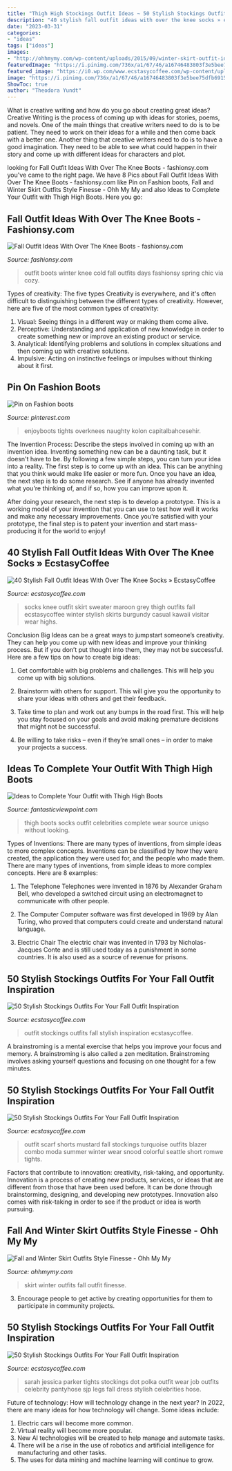 ```yaml
---
title: "Thigh High Stockings Outfit Ideas ~ 50 Stylish Stockings Outfits For Your Fall Outfit Inspiration"
description: "40 stylish fall outfit ideas with over the knee socks » ecstasycoffee"
date: "2023-03-31"
categories:
- "ideas"
tags: ["ideas"]
images:
- "http://ohhmymy.com/wp-content/uploads/2015/09/winter-skirt-outfit-ideas.jpg"
featuredImage: "https://i.pinimg.com/736x/a1/67/46/a16746483803f3e5bee75dfb69155d89.jpg"
featured_image: "https://i0.wp.com/www.ecstasycoffee.com/wp-content/uploads/2016/10/Stockings-Outfit-49.jpg"
image: "https://i.pinimg.com/736x/a1/67/46/a16746483803f3e5bee75dfb69155d89.jpg"
ShowToc: true
author: "Theodora Yundt"
---
```



What is creative writing and how do you go about creating great ideas?
Creative Writing is the process of coming up with ideas for stories, poems, and novels. One of the main things that creative writers need to do is to be patient. They need to work on their ideas for a while and then come back with a better one. Another thing that creative writers need to do is to have a good imagination. They need to be able to see what could happen in their story and come up with different ideas for characters and plot.

	

		
looking for Fall Outfit Ideas With Over The Knee Boots - fashionsy.com you've came to the right page. We have 8 Pics about Fall Outfit Ideas With Over The Knee Boots - fashionsy.com like Pin on Fashion boots, Fall and Winter Skirt Outfits Style Finesse - Ohh My My and also Ideas to Complete Your Outfit with Thigh High Boots. Here you go:
		
    
## Fall Outfit Ideas With Over The Knee Boots - Fashionsy.com

<img loading=lazy src="http://fashionsy.com/wp-content/uploads/2014/10/IMG_4588.jpg" onerror="this.onerror=null;this.src='https://tse1.mm.bing.net/th?id=OIP.O8jfzSyjFeVHbG-YtVIpGwHaLH&amp;pid=15.1';" alt="Fall Outfit Ideas With Over The Knee Boots - fashionsy.com">

_Source: fashionsy.com_

>outfit boots winter knee cold fall outfits days fashionsy spring chic via cozy. 

	

Types of creativity: The five types
Creativity is everywhere, and it's often difficult to distinguishing between the different types of creativity. However, here are five of the most common types of creativity:
1. Visual: Seeing things in a different way or making them come alive.
2. Perceptive: Understanding and application of new knowledge in order to create something new or improve an existing product or service. 
3. Analytical: Identifying problems and solutions in complex situations and then coming up with creative solutions. 
4. Impulsive: Acting on instinctive feelings or impulses without thinking about it first. 

    
## Pin On Fashion Boots

<img loading=lazy src="https://i.pinimg.com/736x/a1/67/46/a16746483803f3e5bee75dfb69155d89.jpg" onerror="this.onerror=null;this.src='https://tse4.mm.bing.net/th?id=OIP.N1Xc6nq1G5s7wrvgLmRuOwHaKs&amp;pid=15.1';" alt="Pin on Fashion boots">

_Source: pinterest.com_

>enjoyboots tights overknees naughty kolon capitalbahcesehir. 

	

The Invention Process: Describe the steps involved in coming up with an invention idea.
Inventing something new can be a daunting task, but it doesn't have to be. By following a few simple steps, you can turn your idea into a reality.
The first step is to come up with an idea. This can be anything that you think would make life easier or more fun. Once you have an idea, the next step is to do some research. See if anyone has already invented what you're thinking of, and if so, how you can improve upon it.

After doing your research, the next step is to develop a prototype. This is a working model of your invention that you can use to test how well it works and make any necessary improvements. Once you're satisfied with your prototype, the final step is to patent your invention and start mass-producing it for the world to enjoy!

    
## 40 Stylish Fall Outfit Ideas With Over The Knee Socks » EcstasyCoffee

<img loading=lazy src="https://i1.wp.com/www.ecstasycoffee.com/wp-content/uploads/2016/10/Over-The-Knee-Socks-41.jpg" onerror="this.onerror=null;this.src='https://tse3.mm.bing.net/th?id=OIP.unwf6HpRPl5l2VvsV-_4TQHaLH&amp;pid=15.1';" alt="40 Stylish Fall Outfit Ideas With Over The Knee Socks » EcstasyCoffee">

_Source: ecstasycoffee.com_

>socks knee outfit skirt sweater maroon grey thigh outfits fall ecstasycoffee winter stylish skirts burgundy casual kawaii visitar wear highs. 

	

Conclusion
Big Ideas can be a great ways to jumpstart someone’s creativity. They can help you come up with new ideas and improve your thinking process. But if you don’t put thought into them, they may not be successful. Here are a few tips on how to create big ideas:
1. Get comfortable with big problems and challenges. This will help you come up with big solutions.

2. Brainstorm with others for support. This will give you the opportunity to share your ideas with others and get their feedback.

3. Take time to plan and work out any bumps in the road first. This will help you stay focused on your goals and avoid making premature decisions that might not be successful.

4. Be willing to take risks – even if they’re small ones – in order to make your projects a success.

    
## Ideas To Complete Your Outfit With Thigh High Boots

<img loading=lazy src="http://www.fantasticviewpoint.com/wp-content/uploads/2013/11/celebrities_loves_thigh_high_boots.jpg" onerror="this.onerror=null;this.src='https://tse2.mm.bing.net/th?id=OIP.QcbZOQbY6mwc7mrHE4WY2wHaLG&amp;pid=15.1';" alt="Ideas to Complete Your Outfit with Thigh High Boots">

_Source: fantasticviewpoint.com_

>thigh boots socks outfit celebrities complete wear source uniqso without looking. 

	

Types of Inventions: There are many types of inventions, from simple ideas to more complex concepts.
Inventions can be classified by how they were created, the application they were used for, and the people who made them. There are many types of inventions, from simple ideas to more complex concepts. Here are 8 examples:
1. The Telephone 
Telephones were invented in 1876 by Alexander Graham Bell, who developed a switched circuit using an electromagnet to communicate with other people.

2. The Computer 
Computer software was first developed in 1969 by Alan Turing, who proved that computers could create and understand natural language.

3. Electric Chair 
The electric chair was invented in 1793 by Nicholas-Jacques Conte and is still used today as a punishment in some countries. It is also used as a source of revenue for prisons. 

    
## 50 Stylish Stockings Outfits For Your Fall Outfit Inspiration

<img loading=lazy src="https://i1.wp.com/www.ecstasycoffee.com/wp-content/uploads/2016/10/Stockings-Outfit-31.jpg" onerror="this.onerror=null;this.src='https://tse1.mm.bing.net/th?id=OIP.9F40nEgaWmOfdKCi1H764QHaLH&amp;pid=15.1';" alt="50 Stylish Stockings Outfits For Your Fall Outfit Inspiration">

_Source: ecstasycoffee.com_

>outfit stockings outfits fall stylish inspiration ecstasycoffee. 

	

A brainstroming is a mental exercise that helps you improve your focus and memory. A brainstroming is also called a zen meditation. Brainstroming involves asking yourself questions and focusing on one thought for a few minutes.

    
## 50 Stylish Stockings Outfits For Your Fall Outfit Inspiration

<img loading=lazy src="https://i0.wp.com/www.ecstasycoffee.com/wp-content/uploads/2016/10/Stockings-Outfit-49.jpg" onerror="this.onerror=null;this.src='https://tse3.mm.bing.net/th?id=OIP.EZyycUoeGe0K0RLvuqYglQAAAA&amp;pid=15.1';" alt="50 Stylish Stockings Outfits For Your Fall Outfit Inspiration">

_Source: ecstasycoffee.com_

>outfit scarf shorts mustard fall stockings turquoise outfits blazer combo moda summer winter wear snood colorful seattle short romwe tights. 

	

Factors that contribute to innovation: creativity, risk-taking, and opportunity.
Innovation is a process of creating new products, services, or ideas that are different from those that have been used before. It can be done through brainstorming, designing, and developing new prototypes. Innovation also comes with risk-taking in order to see if the product or idea is worth pursuing.

    
## Fall And Winter Skirt Outfits Style Finesse - Ohh My My

<img loading=lazy src="http://ohhmymy.com/wp-content/uploads/2015/09/winter-skirt-outfit-ideas.jpg" onerror="this.onerror=null;this.src='https://tse3.mm.bing.net/th?id=OIP.VMQY28IxBO5tyqzplkz9eAHaKr&amp;pid=15.1';" alt="Fall and Winter Skirt Outfits Style Finesse - Ohh My My">

_Source: ohhmymy.com_

>skirt winter outfits fall outfit finesse. 

	

3. Encourage people to get active by creating opportunities for them to participate in community projects. 

    
## 50 Stylish Stockings Outfits For Your Fall Outfit Inspiration

<img loading=lazy src="https://i1.wp.com/www.ecstasycoffee.com/wp-content/uploads/2016/10/Stockings-Outfit-7.jpg?resize=286%2C578" onerror="this.onerror=null;this.src='https://tse3.mm.bing.net/th?id=OIP.h2ScitR5nVu0p0AOiJzbMwHaO9&amp;pid=15.1';" alt="50 Stylish Stockings Outfits For Your Fall Outfit Inspiration">

_Source: ecstasycoffee.com_

>sarah jessica parker tights stockings dot polka outfit wear job outfits celebrity pantyhose sjp legs fall dress stylish celebrities hose. 

	

Future of technology: How will technology change in the next year?
In 2022, there are many ideas for how technology will change. Some ideas include:
1. Electric cars will become more common.
2. Virtual reality will become more popular. 
3. New AI technologies will be created to help manage and automate tasks. 
4. There will be a rise in the use of robotics and artificial intelligence for manufacturing and other tasks. 
5. The uses for data mining and machine learning will continue to grow.

